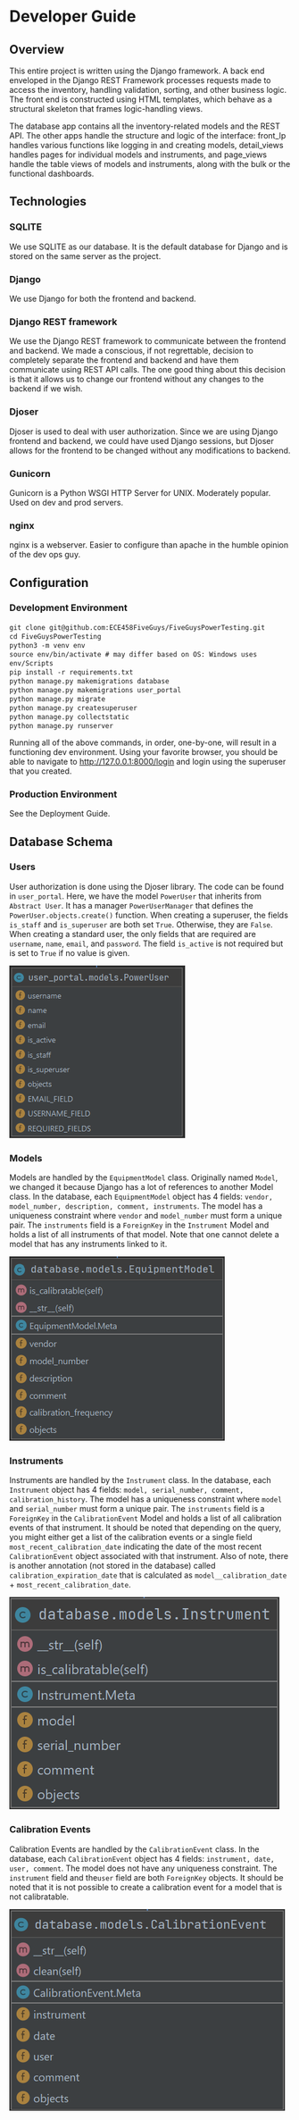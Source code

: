 # Developer Guide

## Overview

This entire project is written using the Django framework. A back end enveloped in the Django REST Framework processes requests made 
to access the inventory, handling validation, sorting, and other business logic. The front end is constructed using HTML templates, which 
behave as a structural skeleton that frames logic-handling views. 

The database app contains all the inventory-related models and the REST API. The other apps handle the structure and logic of the interface:
front_lp handles various functions like logging in and creating models, detail_views handles pages for individual models and instruments, 
and page_views handle the table views of models and instruments, along with the bulk or the functional dashboards.

## Technologies

### SQLITE

We use SQLITE as our database. It is the default database for Django and is stored on the same server as the project.

### Django

We use Django for both the frontend and backend. 

### Django REST framework

We use the Django REST framework to communicate between the frontend and backend. We made a conscious, if not regrettable, decision to completely separate the frontend and backend and have them communicate using REST API calls. The one good thing about this decision is that it allows us to change our frontend without any changes to the backend if we wish.

### Djoser

Djoser is used to deal with user authorization. Since we are using Django frontend and backend, we could have used Django sessions, but Djoser allows for the frontend to be changed without any modifications to backend.

### Gunicorn

Gunicorn is a Python WSGI HTTP Server for UNIX. Moderately popular. Used on dev and prod servers.

### nginx

nginx is a webserver. Easier to configure than apache in the humble opinion of the dev ops guy.

## Configuration

### Development Environment

```shell
git clone git@github.com:ECE458FiveGuys/FiveGuysPowerTesting.git
cd FiveGuysPowerTesting
python3 -m venv env
source env/bin/activate # may differ based on OS: Windows uses env/Scripts
pip install -r requirements.txt
python manage.py makemigrations database
python manage.py makemigrations user_portal
python manage.py migrate
python manage.py createsuperuser
python manage.py collectstatic
python manage.py runserver
```

Running all of the above commands, in order, one-by-one, will result in a functioning dev environment. Using your favorite browser, you should be able to navigate to <http://127.0.0.1:8000/login> and login using the superuser that you created. 

### Production Environment

See the Deployment Guide.

## Database Schema

### Users

User authorization is done using the Djoser library. The code can be found in `user_portal`. Here, we have the model `PowerUser` that inherits from `Abstract User`. It has a manager `PowerUserManager` that defines the `PowerUser.objects.create()` function. When creating a superuser, the fields `is_staff` and `is_superuser` are both set `True`. Otherwise, they are `False`. When creating a standard user, the only fields that are required are `username`, `name`, `email`, and `password`. The field `is_active` is not required but is set to `True` if no value is given. 

![user](images/PowerUser.png)

### Models

Models are handled by the `EquipmentModel` class. Originally named `Model`, we changed it because Django has a lot of references to another Model class. In the database, each `EquipmentModel` object has 4 fields: `vendor, model_number, description, comment, instruments`. The model has a uniqueness constraint where `vendor` and `model_number` must form a unique pair. The `instruments` field is a `ForeignKey` in the `Instrument` Model and holds a list of all instruments of that model. Note that one cannot delete a model that has any instruments linked to it.

![model](images/EquipmentModel.png)
### Instruments

Instruments are handled by the `Instrument` class. In the database, each `Instrument` object has 4 fields: `model, serial_number, comment, calibration_history`. The model has a uniqueness constraint where `model` and `serial_number` must form a unique pair. The `instruments` field is a `ForeignKey` in the `CalibrationEvent` Model and holds a list of all calibration events of that instrument. It should be noted that depending on the query, you might either get a list of the calibration events or a single field `most_recent_calibration_date` indicating the date of the most recent `CalibrationEvent` object associated with that instrument. Also of note, there is another annotation (not stored in the database) called `calibration_expiration_date` that is calculated as `model__calibration_date` + `most_recent_calibration_date`. 

![instrument](images/Instrument.png)
### Calibration Events

Calibration Events are handled by the `CalibrationEvent` class. In the database, each `CalibrationEvent` object has 4 fields: `instrument, date, user, comment`. The model does not have any uniqueness constraint. The `instrument` field and the`user` field are both `ForeignKey` objects. It should be noted that it is not possible to create a calibration event for a model that is not calibratable.

![calibration event](images/CalibrationEvent.png)